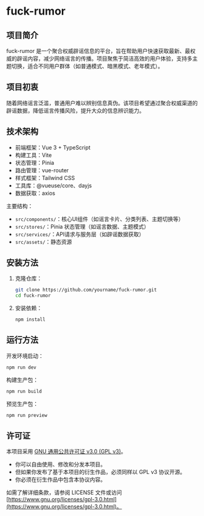 # fuck-rumor

## 项目简介

fuck-rumor 是一个聚合权威辟谣信息的平台，旨在帮助用户快速获取最新、最权威的辟谣内容，减少网络谣言的传播。项目聚焦于简洁高效的用户体验，支持多主题切换，适合不同用户群体（如普通模式、暗黑模式、老年模式）。

## 项目初衷

随着网络谣言泛滥，普通用户难以辨别信息真伪。该项目希望通过聚合权威渠道的辟谣数据，降低谣言传播风险，提升大众的信息辨识能力。

## 技术架构

- 前端框架：Vue 3 + TypeScript
- 构建工具：Vite
- 状态管理：Pinia
- 路由管理：vue-router
- 样式框架：Tailwind CSS
- 工具库：@vueuse/core、dayjs
- 数据获取：axios

主要结构：

- `src/components/`：核心UI组件（如谣言卡片、分类列表、主题切换等）
- `src/stores/`：Pinia 状态管理（如谣言数据、主题模式）
- `src/services/`：API请求与服务层（如辟谣数据获取）
- `src/assets/`：静态资源

## 安装方法

1. 克隆仓库：
   ```bash
   git clone https://github.com/yourname/fuck-rumor.git
   cd fuck-rumor
   ```
2. 安装依赖：
   ```bash
   npm install
   ```

## 运行方法

开发环境启动：

```bash
npm run dev
```

构建生产包：

```bash
npm run build
```

预览生产包：

```bash
npm run preview
```

## 许可证

本项目采用 [GNU 通用公共许可证 v3.0 (GPL v3)](LICENSE)。

- 你可以自由使用、修改和分发本项目。
- 但如果你发布了基于本项目的衍生作品，必须同样以 GPL v3 协议开源。
- 你必须在衍生作品中包含本协议内容。

如需了解详细条款，请参阅 LICENSE 文件或访问 [https://www.gnu.org/licenses/gpl-3.0.html](https://www.gnu.org/licenses/gpl-3.0.html)。
